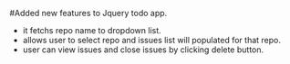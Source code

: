#Added new features to Jquery todo app.
- it fetchs repo name to dropdown list.
- allows user to select repo and issues list will populated for that repo.
- user can view issues and close issues by clicking delete button.
